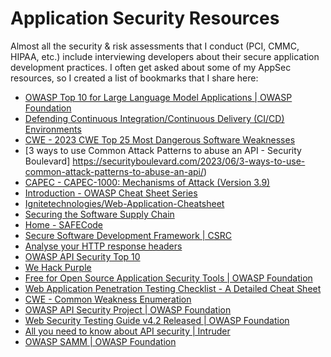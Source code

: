 # Application Security Resources

Almost all the security & risk assessments that I conduct (PCI, CMMC, HIPAA, etc.) include interviewing developers about their secure application development practices.  I often get asked about some of my AppSec resources, so I created a list of bookmarks that I share here:

* [OWASP Top 10 for Large Language Model Applications | OWASP Foundation](https://owasp.org/www-project-top-10-for-large-language-model-applications/)
* [Defending Continuous Integration/Continuous Delivery (CI/CD) Environments](https://media.defense.gov/2023/Jun/28/2003249466/-1/-1/0/CSI_DEFENDING_CI_CD_ENVIRONMENTS.PDF)
* [CWE - 2023 CWE Top 25 Most Dangerous Software Weaknesses](https://cwe.mitre.org/top25/archive/2023/2023_top25_list.html)
* [3 ways to use Common Attack Patterns to abuse an API - Security Boulevard]	https://securityboulevard.com/2023/06/3-ways-to-use-common-attack-patterns-to-abuse-an-api/)
* [CAPEC - CAPEC-1000: Mechanisms of Attack (Version 3.9)](https://capec.mitre.org/data/definitions/1000.html?ref=danaepp.com)
* [Introduction - OWASP Cheat Sheet Series](https://cheatsheetseries.owasp.org/index.html)
* [Ignitetechnologies/Web-Application-Cheatsheet](https://github.com/Ignitetechnologies/Web-Application-Cheatsheet)
* [Securing the Software Supply Chain](https://media.defense.gov/2022/Sep/01/2003068942/-1/-1/0/ESF_SECURING_THE_SOFTWARE_SUPPLY_CHAIN_DEVELOPERS.PDF)
* [Home - SAFECode](https://safecode.org/)
* [Secure Software Development Framework | CSRC](https://csrc.nist.gov/Projects/ssdf)
* [Analyse your HTTP response headers](https://securityheaders.com/)
* [OWASP API Security Top 10](https://owasp.org/API-Security/editions/2023/en/0x00-header/)
* [We Hack Purple](https://wehackpurple.com/blogs/)
* [Free for Open Source Application Security Tools | OWASP Foundation](https://owasp.org/www-community/Free_for_Open_Source_Application_Security_Tools)
* [Web Application Penetration Testing Checklist - A Detailed Cheat Sheet](https://gbhackers.com/web-application-penetration-testing-checklist-a-detailed-cheat-sheet/)
* [CWE - Common Weakness Enumeration](https://cwe.mitre.org/index.html)
* [OWASP API Security Project | OWASP Foundation](https://owasp.org/www-project-api-security/)
* [Web Security Testing Guide v4.2 Released | OWASP Foundation](https://owasp.org/2020/12/03/wstg-v42-released)
* [All you need to know about API security | Intruder](https://www.intruder.io/blog/api-security?utm_campaign=API%20Scanning%20Release&utm_content=241427215&utm_medium=social&utm_source=twitter&hss_channel=tw-3189900201)
* [OWASP SAMM | OWASP Foundation](https://owasp.org/www-project-samm/)
